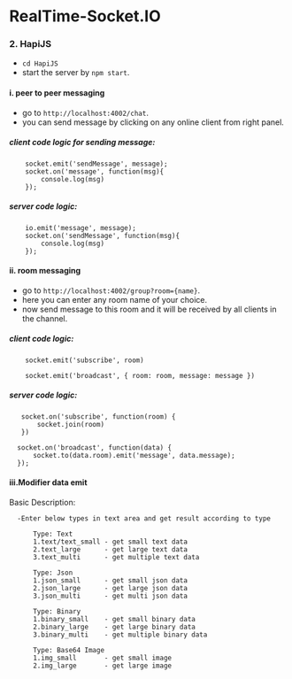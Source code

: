 # RealTime-Socket.IO

### 2. HapiJS

  - `cd HapiJS`
  - start the server by `npm start`.

  #### i. peer to peer messaging
   - go to `http://localhost:4002/chat`.
   - you can send message by clicking on any online client from right panel.

  ##### client code logic for sending message:

        socket.emit('sendMessage', message);
        socket.on('message', function(msg){
            console.log(msg)
        });

  ##### server code logic:

        io.emit('message', message);
        socket.on('sendMessage', function(msg){
            console.log(msg)
        });

  #### ii. room messaging
   - go to `http://localhost:4002/group?room={name}`.
   - here you can enter any room name of your choice.
   - now send message to this room and it will be received by all clients in the channel.

   ##### client code logic:

        socket.emit('subscribe', room)

        socket.emit('broadcast', { room: room, message: message })

   ##### server code logic:

       socket.on('subscribe', function(room) {
           socket.join(room)
       })

      socket.on('broadcast', function(data) {
          socket.to(data.room).emit('message', data.message);
      });


   #### iii.Modifier data emit

   Basic Description:

      -Enter below types in text area and get result according to type

          Type: Text
          1.text/text_small - get small text data
          2.text_large      - get large text data
          3.text_multi      - get multiple text data

          Type: Json
          1.json_small      - get small json data
          2.json_large      - get large json data
          3.json_multi      - get multi json data

          Type: Binary
          1.binary_small    - get small binary data
          2.binary_large    - get large binary data
          3.binary_multi    - get multiple binary data

          Type: Base64 Image
          1.img_small       - get small image
          2.img_large       - get large image
